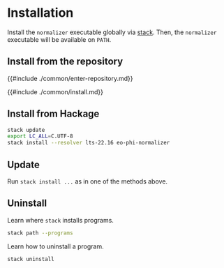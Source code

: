 # Installation

Install the `normalizer` executable globally via [stack](https://docs.haskellstack.org/en/stable).
Then, the `normalizer` executable will be available on `PATH`.

## Install from the repository

{{#include ./common/enter-repository.md}}

{{#include ./common/install.md}}

## Install from Hackage

```sh
stack update
export LC_ALL=C.UTF-8
stack install --resolver lts-22.16 eo-phi-normalizer
```

## Update

Run `stack install ...` as in one of the methods above.

## Uninstall

Learn where `stack` installs programs.

```sh
stack path --programs
```

Learn how to uninstall a program.

```sh
stack uninstall
```
